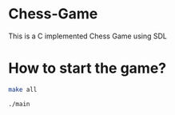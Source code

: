 # Chess-Game
This is a C implemented Chess Game using SDL

# How to start the game?

```bash
make all
```
```bash
./main
```

